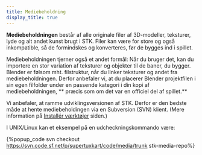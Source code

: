 ```yaml
---
title: Mediebeholdning
display_title: true
---
```

**Mediebeholdningen** består af alle originale filer af 3D-modeller, teksturer, lyde og alt andet kunst brugt i STK. Filer kan være for store og også inkompatible, så de formindskes og konverteres, før de bygges ind i spillet.

Mediebeholdningen tjerner også et andet formål: Når du bruger det, kan du importere en stor variation af teksturer og objekter til de baner, du bygger. Blender er følsom mht. filstruktur, når du linker teksturer og andet fra mediebeholdningen. Derfor anbefaler vi, at du placerer Blender projektfilen i sin egen filfolder under en passende kategori i din kopi af mediebeholdningen, ** præcis som om det var en officiel del af spillet.**

Vi anbefaler, at ramme udviklingsversionen af STK. Derfor er den bedste måde at hente mediebeholdingen via en Subversion (SVN) klient. (Mere information på [Installér værktøjer](Installing_Tools) siden.)

I UNIX/Linux kan et eksempel på en udcheckningskommando være:

{%popup_code
svn checkout https://svn.code.sf.net/p/supertuxkart/code/media/trunk stk-media-repo%}
